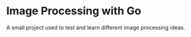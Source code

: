 # Image Processing with Go

A small project used to test and learn different image processing ideas.
